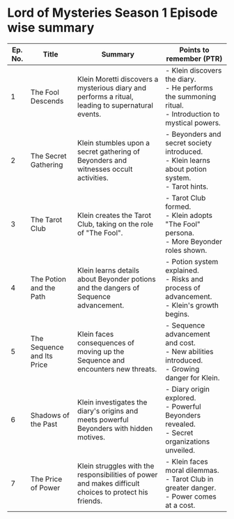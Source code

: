 # Lord of Mysteries Season 1 Episode wise summary

| Ep. No. | Title                     | Summary                                                                                                         | Points to remember (PTR)                                                                                 |
|---------|---------------------------|--------------------------------------------------------------------------------------------------------------|----------------------------------------------------------------------------------------------------------|
| 1       | The Fool Descends         | Klein Moretti discovers a mysterious diary and performs a ritual, leading to supernatural events.             | - Klein discovers the diary.<br>- He performs the summoning ritual.<br>- Introduction to mystical powers.|
| 2       | The Secret Gathering      | Klein stumbles upon a secret gathering of Beyonders and witnesses occult activities.                          | - Beyonders and secret society introduced.<br>- Klein learns about potion system.<br>- Tarot hints.      |
| 3       | The Tarot Club            | Klein creates the Tarot Club, taking on the role of "The Fool".                                               | - Tarot Club formed.<br>- Klein adopts "The Fool" persona.<br>- More Beyonder roles shown.               |
| 4       | The Potion and the Path   | Klein learns details about Beyonder potions and the dangers of Sequence advancement.                          | - Potion system explained.<br>- Risks and process of advancement.<br>- Klein's growth begins.            |
| 5       | The Sequence and Its Price| Klein faces consequences of moving up the Sequence and encounters new threats.                                | - Sequence advancement and cost.<br>- New abilities introduced.<br>- Growing danger for Klein.           |
| 6       | Shadows of the Past       | Klein investigates the diary's origins and meets powerful Beyonders with hidden motives.                      | - Diary origin explored.<br>- Powerful Beyonders revealed.<br>- Secret organizations unveiled.           |
| 7       | The Price of Power        | Klein struggles with the responsibilities of power and makes difficult choices to protect his friends.         | - Klein faces moral dilemmas.<br>- Tarot Club in greater danger.<br>- Power comes at a cost.             |